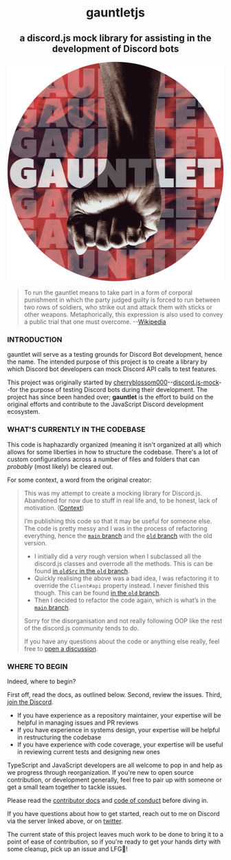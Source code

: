 <h1 align="center">gauntletjs</h1>
<h2 align="center">a discord.js mock library for assisting in the development of Discord bots</h2>

<p align="center">
  <img src="./assets/gauntletjs_emblem.png" alt="gauntletjs-logo" width="512px" height="512px"/>
</p>

> To run the gauntlet means to take part in a form of corporal punishment in which the party judged guilty is forced to run between two rows of soldiers, who strike out and attack them with sticks or other weapons. Metaphorically, this expression is also used to convey a public trial that one must overcome.
>--[Wikipedia](https://en.wikipedia.org/wiki/Running_the_gauntlet)  

### INTRODUCTION
gauntlet will serve as a testing grounds for Discord Bot development, hence the name. The intended purpose of this project is to create a library by which Discord bot developers can mock Discord API calls to test features.

This project was originally started by [cherryblossom000](https://github.com/cherryblossom000/)--[discord.js-mock](https://github.com/cherryblossom000/discord.js-mock)--for the purpose of testing Discord bots during their development. The project has since been handed over; **gauntlet** is the effort to build on the original efforts and contribute to the JavaScript Discord development ecosystem.   
  
### WHAT'S CURRENTLY IN THE CODEBASE
This code is haphazardly organized (meaning it isn't organized at all) which allows for some liberties in how to structure the codebase. There's a lot of custom configurations across a number of files and folders that can *probably* (most likely) be cleared out.  
  
For some context, a word from the original creator:
> This was my attempt to create a mocking library for Discord.js. Abandoned for now due to stuff in real life and, to be honest, lack of motivation.
([Context](https://github.com/discordjs/discord.js/discussions/6179))
>
> I’m publishing this code so that it may be useful for someone else. The code is pretty messy and I was in the process of refactoring everything, hence the [`main` branch][main] and the [`old` branch][old] with the old version.
>
> - I initially did a *very* rough version when I subclassed all the discord.js classes and overrode all the methods. This is can be found [in `oldSrc` in the `old` branch](https://github.com/cherryblossom000/discord.js-mock/tree/old/oldSrc).
> - Quickly realising the above was a bad idea, I was refactoring it to override the `Client#api` property instead. I never finished this though. This can be found [in the `old` branch][old].
> - Then I decided to refactor the code again, which is what’s in the [`main` branch][main].
>
>Sorry for the disorganisation and not really following OOP like the rest of the discord.js community tends to do.
>
>If you have any questions about the code or anything else really, feel free to [open a discussion](https://github.com/nonsensetwice/gauntletjs/discussions/new?category=general).

[main]: https://github.com/nonsensetwice/gauntlet/tree/main  
[old]: https://github.com/nonsensetwice/gauntlet/tree/old  
  
### WHERE TO BEGIN
Indeed, where to begin?

First off, read the docs, as outlined below. Second, review the issues. Third, [join the Discord](https://discord.gg/C3NVrrScBv).

- If you have experience as a repository maintainer, your expertise will be helpful in managing issues and PR reviews
- If you have experience in systems design, your expertise will be helpful in restructuring the codebase
- If you have experience with code coverage, your expertise will be useful in reviewing current tests and designing new ones
  
TypeScript and JavaScript developers are all welcome to pop in and help as we progress through reorganization. If you're new to open source contribution, or development generally, feel free to pair up with someone or get a small team together to tackle issues.

Please read the [contributor docs](https://github.com/nonsensetwice/gauntlet/blob/main/docs) and [code of conduct](https://github.com/nonsensetwice/gauntlet/blob/main/docs/CODE_OF_CONDUCT.md) before diving in.

If you have questions about how to get started, reach out to me on Discord via the server linked above, or on [twitter](https://twitter.com/nonsensecodes).

The current state of this project leaves much work to be done to bring it to a point of ease of contribution, so if you're ready to get your hands dirty with some cleanup, pick up an issue and LFG🚀! 